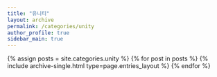 ```yaml
---
title: "유니티"
layout: archive
permalink: /categories/unity
author_profile: true
sidebar_main: true
---
```



{% assign posts = site.categories.unity %}
{% for post in posts %} {% include archive-single.html type=page.entries_layout %} {% endfor %}